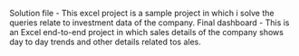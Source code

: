 Solution file - This excel project is a sample project in which i solve the queries relate to investment data of the company.
Final dashboard - This is an Excel end-to-end project in which sales details of the company shows day to day trends and other details related tos ales.
